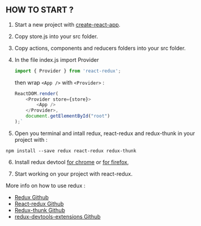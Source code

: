 ## HOW TO START ?

1. Start a new project with [create-react-app](https://github.com/facebook/create-react-app).

2. Copy store.js into your src folder.

3. Copy actions, components and reducers folders into your src folder.

4. In the file index.js import Provider
    
    ```Javascript
    import { Provider } from 'react-redux';
    ```
    
    then wrap `<App />` with `<Provider>` :

    ```Javascript
    ReactDOM.render(
        <Provider store={store}>
            <App />
        </Provider>,
        document.getElementById("root")
    );`
    ```

5. Open you terminal and intall redux, react-redux and redux-thunk in your project with : 

```Shell
npm install --save redux react-redux redux-thunk
```

6. Install redux devtool [for chrome](https://chrome.google.com/webstore/detail/redux-devtools/lmhkpmbekcpmknklioeibfkpmmfibljd) or [for firefox](https://addons.mozilla.org/en-US/firefox/addon/remotedev/), 

7. Start working on your project with react-redux.

More info on how to use redux :
- [Redux Github](https://github.com/reduxjs/redux)
- [React-redux Github](https://github.com/reduxjs/react-redux)
- [Redux-thunk Github](https://github.com/reduxjs/redux-thunk)
- [redux-devtools-extensions Github](https://github.com/zalmoxisus/redux-devtools-extension)
